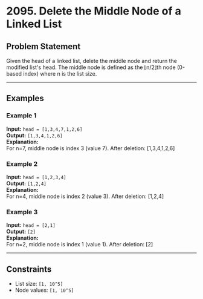 # 2095. Delete the Middle Node of a Linked List

## Problem Statement
Given the head of a linked list, delete the middle node and return the modified list's head. The middle node is defined as the ⌊n/2⌋th node (0-based index) where n is the list size.

---

## Examples

### Example 1
**Input:** `head = [1,3,4,7,1,2,6]`  
**Output:** `[1,3,4,1,2,6]`  
**Explanation:**  
For n=7, middle node is index 3 (value 7). After deletion: [1,3,4,1,2,6]

### Example 2
**Input:** `head = [1,2,3,4]`  
**Output:** `[1,2,4]`  
**Explanation:**  
For n=4, middle node is index 2 (value 3). After deletion: [1,2,4]

### Example 3
**Input:** `head = [2,1]`  
**Output:** `[2]`  
**Explanation:**  
For n=2, middle node is index 1 (value 1). After deletion: [2]

---

## Constraints
- List size: `[1, 10^5]`
- Node values: `[1, 10^5]`
